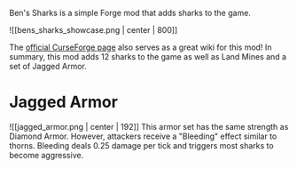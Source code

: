 Ben's Sharks is a simple Forge mod that adds sharks to the game.

![[bens_sharks_showcase.png | center | 800]]

The [official CurseForge page](https://www.curseforge.com/minecraft/mc-mods/bens-sharks) also serves as a great wiki for this mod!
In summary, this mod adds 12 sharks to the game as well as Land Mines and a set of Jagged Armor.
# Jagged Armor
![[jagged_armor.png | center | 192]]
This armor set has the same strength as Diamond Armor. However, attackers receive a "Bleeding" effect similar to thorns. Bleeding deals 0.25 damage per tick and triggers most sharks to become aggressive.